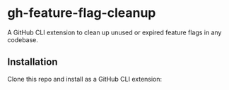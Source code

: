 # gh-feature-flag-cleanup

A GitHub CLI extension to clean up unused or expired feature flags in any codebase.

## Installation

Clone this repo and install as a GitHub CLI extension:

